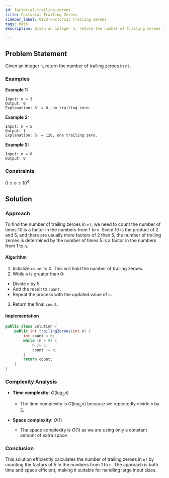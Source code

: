 ```yaml
---
id: factorial-trailing-zeroes
title: Factorial Trailing Zeroes
sidebar_label: 0172-Factorial Trailing Zeroes
tags: Math
description: Given an integer n, return the number of trailing zeroes in n!.

---
```


## Problem Statement

Given an integer `n`, return the number of trailing zeroes in `n!`.


### Examples

**Example 1:**

```plaintext
Input: n = 3
Output: 0
Explanation: 3! = 6, no trailing zero.
```

**Example 2:**

```plaintext
Input: n = 5
Output: 1
Explanation: 5! = 120, one trailing zero.
```

**Example 3:**

```plaintext
Input: n = 0
Output: 0
```

### Constraints
$0 \leq n \leq 10^4$

## Solution

### Approach 


To find the number of trailing zeroes in `n!`, we need to count the number of times 10 is a factor in the numbers from 1 to `n`. Since 10 is the product of 2 and 5, and there are usually more factors of 2 than 5, the number of trailing zeroes is determined by the number of times 5 is a factor in the numbers from 1 to `n`. 


#### Algorithm

1. Initialize `count` to 0. This will hold the number of trailing zeroes.
2. While `n` is greater than 0:
- Divide `n` by 5.
- Add the result to `count`.
- Repeat the process with the updated value of `n`.
3. Return the final `count`.

#### Implementation

```Java
public class Solution {
    public int trailingZeroes(int n) {
        int count = 0;
        while (n > 0) {
            n /= 5;
            count += n;
        }
        return count;
    }
}

```

### Complexity Analysis

- **Time complexity**: $O(\log_5 n)$
    * The time complexity is $O(\log_5 n)$ because we repeatedly divide `n` by 5.

- **Space complexity**: $O(1)$
    * The space complexity is $O(1)$ as we are using only a constant amount of extra space

### Conclusion

This solution efficiently calculates the number of trailing zeroes in `n!` by counting the factors of 5 in the numbers from 1 to `n`. The approach is both time and space efficient, making it suitable for handling large input sizes.
